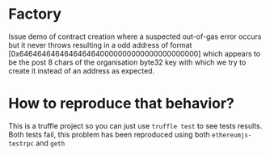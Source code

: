 # Factory
Issue demo of contract creation where a suspected out-of-gas error occurs but it never throws resulting in a odd address of format [0x6464646464646464640000000000000000000000] which appears to be the post 8 chars of the organisation byte32 key with which we try to create it instead of an address as expected.

# How to reproduce that behavior?

This is a truffle project so you can just use `truffle test` to see tests results. Both tests fail, this problem has been reproduced using both `ethereumjs-testrpc` and `geth`
